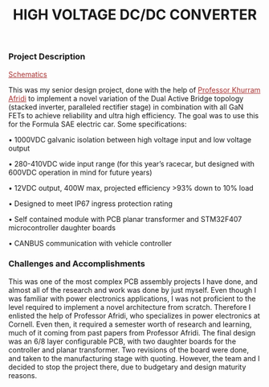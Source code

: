 ﻿---
layout: default
title: HIGH VOLTAGE DC/DC CONVERTER
category: portfolio
modal-id: 9
vid1: null
vid2: null
img: DCDC/Render.jpg
img2: DCDC/renderings.jpg
img3: DCDC/layout.jpg
img4: DCDC/All-page-002.jpg
img5: DCDC/PDFtoJPG.me-1.jpg
project-date: 2018-2019
languages:
- Embedded C
concepts:
- Power Electronics
- GaN Transistors
- PCBA Integration
- Electrical System Design
tools:
- Altium Designer
- Autodesk Inventor
---

### Project Description

<a href="img/portfolio/DCDC/All.pdf" style="color: #a83232" target="_blank">Schematics</a>

This was my senior design project, done with the help of <a href="http://afridi.ece.cornell.edu/" style="color: #a83232" target="_blank">Professor Khurram Afridi</a> to implement a novel variation of the Dual Active Bridge topology (stacked inverter, paralleled rectifier stage) in combination with all GaN FETs to achieve reliability and ultra high efficiency. The goal was to use this for the Formula SAE electric car. Some specifications:

• 1000VDC galvanic isolation between high voltage input and low voltage output

• 280-410VDC wide input range (for this year’s racecar, but designed with 600VDC operation in mind for future years)

• 12VDC output, 400W max, projected efficiency >93% down to 10% load

• Designed to meet IP67 ingress protection rating

• Self contained module with PCB planar transformer and STM32F407 microcontroller daughter boards

• CANBUS communication with vehicle controller

### Challenges and Accomplishments

This was one of the most complex PCB assembly projects I have done, and almost all of the research and work was done by just myself. Even though I was familiar with power electronics applications, I was not proficient to the level required to implement a novel architecture from scratch. Therefore I enlisted the help of Professor Afridi, who specializes in power electronics at Cornell. Even then, it required a semester worth of research and learning, much of it coming from past papers from Professor Afridi. The final design was an 6/8 layer configurable PCB, with two daughter boards for the controller and planar transformer. Two revisions of the board were done, and taken to the manufacturing stage with quoting. However, the team and I decided to stop the project there, due to budgetary and design maturity reasons.